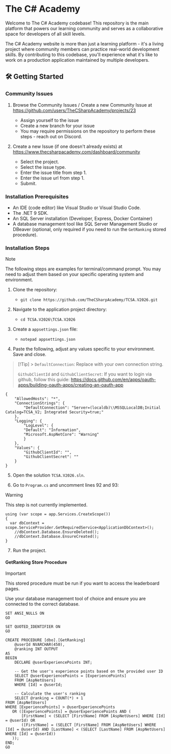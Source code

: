 # The C# Academy

Welcome to The C# Academy codebase! This repository is the main platform that powers our learning community and serves as a collaborative space for developers of all skill levels.

The C# Academy website is more than just a learning platform - it's a living project where community members can practice real-world development skills. By contributing to this codebase, you'll experience what it's like to work on a production application maintained by multiple developers.

## 🛠️ Getting Started

### Community Issues

1. Browse the Community Issues / Create a new Community Issue at
   https://github.com/users/TheCSharpAcademy/projects/23

   - Assign yourself to the issue
   - Create a new branch for your issue
   - You may require permissions on the repository to perform these steps - reach out on Discord.

2. Create a new Issue (if one doesn't already exists) at
   https://www.thecsharpacademy.com/dashboard/community
   - Select the project.
   - Select the issue type.
   - Enter the issue title from step 1.
   - Enter the issue url from step 1.
   - Submit.

### Installation Prerequisites

- An IDE (code editor) like Visual Studio or Visual Studio Code.
- The .NET 9 SDK.
- An SQL Server installation (Developer, Express, Docker Container)
- A database management tool like SQL Server Management Studio or DBeaver (optional, only required if you need to run the `GetRanking` stored procedure).

### Installation Steps

> [!NOTE]
> The following steps are examples for terminal/command prompt. You may need to adjust them based on your specific operating system and environment.

1. Clone the repository:

   - `git clone https://github.com/TheCSharpAcademy/TCSA.V2026.git`

2. Navigate to the application project directory:

   - `cd TCSA.V2026\TCSA.V2026`

3. Create a `appsettings.json` file:

   - `notepad appsettings.json`

4. Paste the following, adjust any values specific to your environment. Save and close.

> [!Tip] > `DefaultConnection`: Replace with your own connection string.
>
> `GithubClientId` and `GithubClientSecret`: If you want to login via github, follow this guide:
> https://docs.github.com/en/apps/oauth-apps/building-oauth-apps/creating-an-oauth-app

```
{
    "AllowedHosts": "*",
    "ConnectionStrings": {
        "DefaultConnection": "Server=(localdb)\\MSSQLLocalDB;Initial Catalog=TCSA_V2; Integrated Security=true;"
    },
    "Logging": {
        "LogLevel": {
        "Default": "Information",
        "Microsoft.AspNetCore": "Warning"
        }
    },
    "Values": {
        "GithubClientId": "",
        "GithubClientSecret": ""
    }
}
```

5. Open the solution `TCSA.V2026.sln`.

6. Go to `Program.cs` and uncomment lines 92 and 93:

> [!Warning]
> This step is not currently implemented.

```
using (var scope = app.Services.CreateScope())
{
  var dbContext = scope.ServiceProvider.GetRequiredService<ApplicationDbContext>();
    //dbContext.Database.EnsureDeleted();
    //dbContext.Database.EnsureCreated();
}
```

7. Run the project.

#### GetRanking Store Procedure

> [!IMPORTANT]  
> This stored procedure must be run if you want to access the leaderboard pages.
>
> Use your database management tool of choice and ensure you are connected to the correct database.

```
SET ANSI_NULLS ON
GO

SET QUOTED_IDENTIFIER ON
GO

CREATE PROCEDURE [dbo].[GetRanking]
    @userId NVARCHAR(450),
    @ranking INT OUTPUT
AS
BEGIN
    DECLARE @userExperiencePoints INT;

    -- Get the user's experience points based on the provided user ID
    SELECT @userExperiencePoints = [ExperiencePoints]
    FROM [AspNetUsers]
    WHERE [Id] = @userId;

    -- Calculate the user's ranking
    SELECT @ranking = COUNT(*) + 1
FROM [AspNetUsers]
WHERE [ExperiencePoints] > @userExperiencePoints
   OR ([ExperiencePoints] = @userExperiencePoints AND (
       [FirstName] < (SELECT [FirstName] FROM [AspNetUsers] WHERE [Id] = @userId) OR
       ([FirstName] = (SELECT [FirstName] FROM [AspNetUsers] WHERE [Id] = @userId) AND [LastName] < (SELECT [LastName] FROM [AspNetUsers] WHERE [Id] = @userId))
   ));
END;
GO
```
